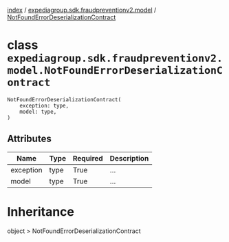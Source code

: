 [index](index.md) /
[expediagroup.sdk.fraudpreventionv2.model](expediagroup.sdk.fraudpreventionv2.model.md)
/
[NotFoundErrorDeserializationContract](NotFoundErrorDeserializationContract.md)

# class `expediagroup.sdk.fraudpreventionv2.model.NotFoundErrorDeserializationContract`

```
NotFoundErrorDeserializationContract(
    exception: type,
    model: type,
)
```

## Attributes

| Name      | Type | Required | Description |
| --------- | ---- | -------- | ----------- |
| exception | type | True     | …           |
| model     | type | True     | …           |

# Inheritance

object > NotFoundErrorDeserializationContract
